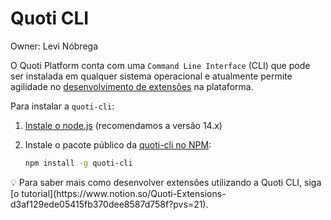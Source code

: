 # Quoti CLI

Owner: Levi Nóbrega

O Quoti Platform conta com uma `Command Line Interface` (CLI) que pode ser instalada em qualquer sistema operacional e atualmente permite agilidade no [desenvolvimento de extensões](https://www.notion.so/Quoti-Extensions-d3af129ede05415fb370dee8587d758f?pvs=21) na plataforma.

Para instalar a `quoti-cli`:

1. [Instale o node.js](https://nodejs.org/en/download/) (recomendamos a versão 14.x)
2. Instale o pacote público da [quoti-cli no NPM](https://www.npmjs.com/package/quoti-cli):
    
    ```bash
    npm install -g quoti-cli
    ```
    

<aside>
💡 Para saber mais como desenvolver extensões utilizando a Quoti CLI, siga [o tutorial](https://www.notion.so/Quoti-Extensions-d3af129ede05415fb370dee8587d758f?pvs=21).

</aside>